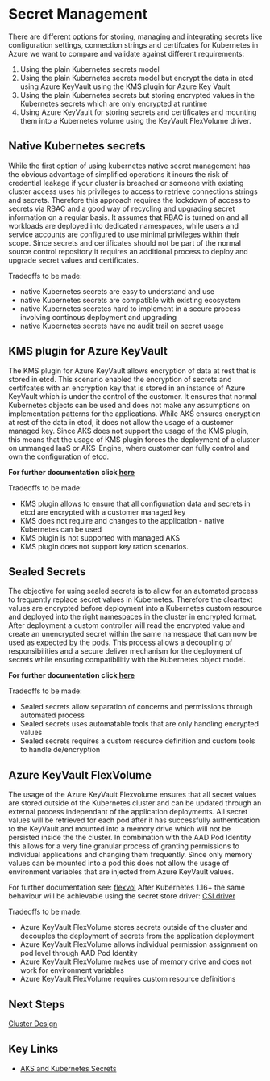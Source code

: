 # Secret Management

There are different options for storing, managing and integrating secrets like configuration settings, connection strings and certifcates for Kubernetes in Azure we want to compare and validate against different requirements:

1. Using the plain Kubernetes secrets model
2. Using the plain Kubernetes secrets model but encrypt the data in etcd using Azure KeyVault using the KMS plugin for Azure Key Vault
3. Using the plain Kubernetes secrets but storing encrypted values in the Kubernetes secrets which are only encrypted at runtime
4. Using Azure KeyVault for storing secrets and certificates and mounting them into a Kubernetes volume using the KeyVault FlexVolume driver.

## Native Kubernetes secrets

While the first option of using kubernetes native secret management has the obvious advantage of simplified operations it incurs the risk of credential leakage if your cluster is breached or someone with existing cluster access uses his privileges to access to retrieve connections strings and secrets. Therefore this approach requires the lockdown of access to secrets via RBAC and a good way of recycling and upgrading secret information on a regular basis. It assumes that RBAC is turned on and all workloads are deployed into dedicated namespaces, while users and service accounts are configured to use minimal privileges within their scope. Since secrets and certificates should not be part of the normal source control repository it requires an additional process to deploy and upgrade secret values and certificates.

Tradeoffs to be made:

- native Kubernetes secrets are easy to understand and use
- native Kubernetes secrets are compatible with existing ecosystem
- native Kubernetes secretes hard to implement in a secure process involving continous deployment and upgrading
- native Kubernetes secrets have no audit trail on secret usage

## KMS plugin for Azure KeyVault

The KMS plugin for Azure KeyVault allows encryption of data at rest that is stored in etcd. This scenario enabled the encryption of secrets and certifcates with an encryption key that is stored in an instance of Azure KeyVault which is under the control of the customer. It ensures that normal Kubernetes objects can be used and does not make any assumptions on implementation patterns for the applications. While AKS ensures encryption at rest of the data in etcd, it does not allow the usage of a customer managed key. Since AKS does not support the usage of the KMS plugin, this means that the usage of KMS plugin forces the deployment of a cluster on unmanged IaaS or AKS-Engine, where customer can fully control and own the configuration of etcd.

**For further documentation click [here](https://github.com/Azure/kubernetes-kms)**

Tradeoffs to be made:

- KMS plugin allows to ensure that all configuration data and secrets in etcd are encrypted with a customer managed key
- KMS does not require and changes to the application - native Kubernetes can be used
- KMS plugin is not supported with managed AKS
- KMS plugin does not support key ration scenarios.

## Sealed Secrets

The objective for using sealed secrets is to allow for an automated process to frequently replace secret values in Kubernetes. Therefore the cleartext values are encrypted before deployment into a Kubernetes custom resource and deployed into the right namespaces in the cluster in encrypted format. After deployment a custom controller will read the encrypted value and create an unencrypted secret within the same namespace that can now be used as expected by the pods. This process allows a decoupling of responsibilities and a secure deliver mechanism for the deployment of secrets while ensuring compatibilitiy with the Kubernetes object model.

**For further documentation click [here](https://github.com/bitnami-labs/sealed-secrets)**

Tradeoffs to be made:

- Sealed secrets allow separation of concerns and permissions through automated process
- Sealed secrets uses automatable tools that are only handling encrypted values
- Sealed secrets requires a custom resource definition and custom tools to handle de/encryption

## Azure KeyVault FlexVolume

The usage of the Azure KeyVault Flexvolume ensures that all secret values are stored outside of the Kubernetes cluster and can be updated through an external process independant of the application deployments. All secret values will be retrieved for each pod after it has successfully authentication to the KeyVault and mounted into a memory drive which will not be persisted inside the the cluster. In combination with the AAD Pod Identity this allows for a very fine granular process of granting permissions to individual applications and changing them frequently. Since only memory values can be mounted into a pod this does not allow the usage of environment variables that are injected from Azure KeyVault values.

For further documentation see: [flexvol](https://github.com/Azure/kubernetes-keyvault-flexvol)
After Kubernetes 1.16+ the same behaviour will be achievable using the secret store driver: [CSI driver](https://github.com/Azure/secrets-store-csi-driver-provider-azure)

Tradeoffs to be made:

- Azure KeyVault FlexVolume stores secrets outside of the cluster and decouples the deployment of secrets from the application deployment
- Azure KeyVault FlexVolume allows individual permission assignment on pod level through AAD Pod Identity
- Azure KeyVault FlexVolume makes use of memory drive and does not work for environment variables
- Azure KeyVault FlexVolume requires custom resource definitions 

## Next Steps

[Cluster Design](/cluster-design/README.md)

## Key Links

- [AKS and Kubernetes Secrets](https://docs.microsoft.com/en-us/azure/aks/concepts-security#kubernetes-secrets)
